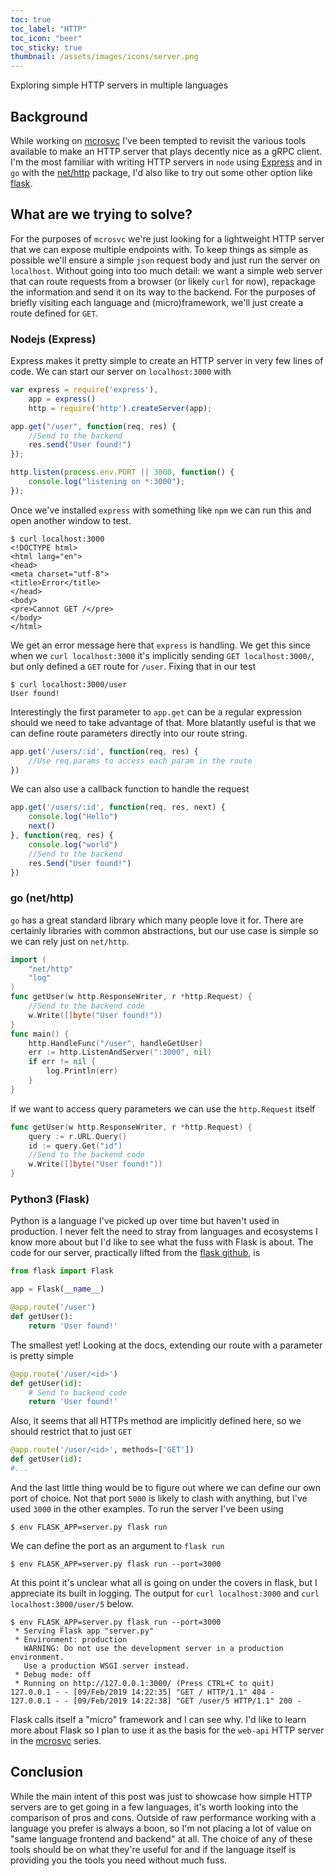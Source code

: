 ```yaml
---
toc: true
toc_label: "HTTP"
toc_icon: "beer"
toc_sticky: true
thumbnail: /assets/images/icons/server.png
---
```

Exploring simple HTTP servers in multiple languages

## Background
While working on [mcrosvc](../Microservices-A-four-course-meal/) I've been tempted to revisit the various tools available to make an HTTP server that plays decently nice as a gRPC client. I'm the most familiar with writing HTTP servers in `node` using [Express](https://expressjs.com/) and in `go` with the [net/http](https://golang.org/pkg/net/http/) package, I'd also like to try out some other option like [flask](http://flask.pocoo.org/).

## What are we trying to solve?
For the purposes of `mcrosvc` we're just looking for a lightweight HTTP server that we can expose multiple endpoints with. To keep things as simple as possible we'll ensure a simple `json` request body and just run the server on `localhost`. Without going into too much detail: we want a simple web server that can route requests from a browser (or likely `curl` for now), repackage the information and send it on its way to the backend. For the purposes of briefly visiting each language and (micro)framework, we'll just create a route defined for `GET`.

### Nodejs (Express)
Express makes it pretty simple to create an HTTP server in very few lines of code. We can start our server on `localhost:3000` with
```js
var express = require('express'),
    app = express()
    http = require('http').createServer(app);

app.get("/user", function(req, res) {
    //Send to the backend
    res.send("User found!")
});

http.listen(process.env.PORT || 3000, function() {
    console.log("listening on *:3000");
});
```
Once we've installed `express` with something like `npm` we can run this and open another window to test.

```
$ curl localhost:3000            
<!DOCTYPE html>
<html lang="en">
<head>
<meta charset="utf-8">
<title>Error</title>
</head>
<body>
<pre>Cannot GET /</pre>
</body>
</html>
```
We get an error message here that `express` is handling. We get this since when we `curl localhost:3000` it's implicitly sending `GET localhost:3000/`, but only defined a `GET` route for `/user`. Fixing that in our test

```
$ curl localhost:3000/user
User found!
```

Interestingly the first parameter to `app.get` can be a regular expression should we need to take advantage of that. More blatantly useful is that we can define route parameters directly into our route string.

```js
app.get('/users/:id', function(req, res) {
    //Use req.params to access each param in the route
})
```
We can also use a callback function to handle the request
```js
app.get('/users/:id', function(req, res, next) {
    console.log("Hello")
    next()
}, function(req, res) {
    console.log("world")
    //Send to the backend
    res.Send("User found!")
})
```

### go (net/http)
`go` has a great standard library which many people love it for. There are certainly libraries with common abstractions, but our use case is simple so we can rely just on `net/http`.

```go
import (
    "net/http"
    "log"
)
func getUser(w http.ResponseWriter, r *http.Request) {
    //Send to the backend code
    w.Write([]byte("User found!"))
}
func main() {
    http.HandleFunc("/user", handleGetUser)
    err := http.ListenAndServer(":3000", nil)
    if err != nil {
        log.Println(err)
    }
}
```
If we want to access query parameters we can use the `http.Request` itself
```go
func getUser(w http.ResponseWriter, r *http.Request) {
    query := r.URL.Query()
    id := query.Get("id")
    //Send to the backend code
    w.Write([]byte("User found!"))
}
```

### Python3 (Flask)
Python is a language I've picked up over time but haven't used in production. I never felt the need to stray from languages and ecosystems I know more about but I'd like to see what the fuss with Flask is about. The code for our server, practically lifted from the [flask github](https://github.com/pallets/flask), is 
```python
from flask import Flask

app = Flask(__name__)

@app.route('/user')
def getUser():
    return 'User found!'
```

The smallest yet! Looking at the docs, extending our route with a parameter is pretty simple

```python
@app.route('/user/<id>')
def getUser(id):
    # Send to backend code
    return 'User found!'
```
Also, it seems that all HTTPs method are implicitly defined here, so we should restrict that to just `GET`
```python
@app.route('/user/<id>', methods=['GET'])
def getUser(id):
#...
```
And the last little thing would be to figure out where we can define our own port of choice. Not that port `5000` is likely to clash with anything, but I've used `3000` in the other examples. To run the server I've been using

`$ env FLASK_APP=server.py flask run`

We can define the port as an argument to `flask run`

`$ env FLASK_APP=server.py flask run --port=3000`

At this point it's unclear what all is going on under the covers in flask, but I appreciate its built in logging. The output for `curl localhost:3000` and `curl localhost:3000/user/5` below.

```
$ env FLASK_APP=server.py flask run --port=3000
 * Serving Flask app "server.py"
 * Environment: production
   WARNING: Do not use the development server in a production environment.
   Use a production WSGI server instead.
 * Debug mode: off
 * Running on http://127.0.0.1:3000/ (Press CTRL+C to quit)
127.0.0.1 - - [09/Feb/2019 14:22:35] "GET / HTTP/1.1" 404 -
127.0.0.1 - - [09/Feb/2019 14:22:38] "GET /user/5 HTTP/1.1" 200 -
```
Flask calls itself a "micro" framework and I can see why. I'd like to learn more about Flask so I plan to use it as the basis for the `web-api` HTTP server in the [mcrosvc](../Microservices-A-four-course-meal/) series.

## Conclusion
While the main intent of this post was just to showcase how simple HTTP servers are to get going in a few languages, it's worth looking into the comparison of pros and cons. Outside of raw performance working with a language you prefer is always a boon, so I'm not placing a lot of value on "same language frontend and backend" at all. The choice of any of these tools should be on what they're useful for and if the language itself is providing you the tools you need without much fuss.